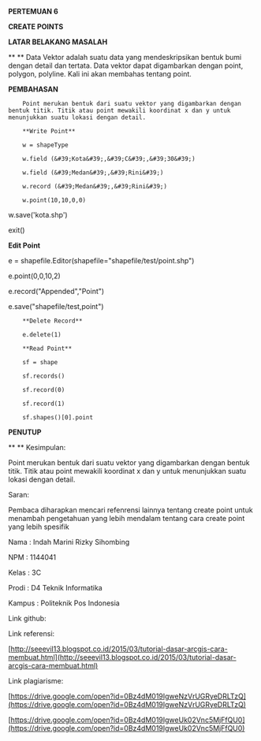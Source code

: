 **PERTEMUAN 6**

**CREATE POINTS**

**LATAR BELAKANG MASALAH**

**       ** Data Vektor adalah suatu data yang mendeskripsikan bentuk bumi dengan detail dan tertata. Data vektor dapat digambarkan dengan point, polygon, polyline. Kali ini akan membahas tentang point.

**PEMBAHASAN**

        Point merukan bentuk dari suatu vektor yang digambarkan dengan bentuk titik. Titik atau point mewakili koordinat x dan y untuk menunjukkan suatu lokasi dengan detail.

        **Write Point**

        w = shapeType

        w.field (&#39;Kota&#39;,&#39;C&#39;,&#39;30&#39;)

        w.field (&#39;Medan&#39;,&#39;Rini&#39;)

        w.record (&#39;Medan&#39;,&#39;Rini&#39;)

        w.point(10,10,0,0)

w.save(&#39;kota.shp&#39;)

exit()

**Edit Point**

e = shapefile.Editor(shapefile=&quot;shapefile/test/point.shp&quot;)

e.point(0,0,10,2)

e.record(&quot;Appended&quot;,&quot;Point&quot;)

e.save(&quot;shapefile/test,point&quot;)

        **Delete Record**

        e.delete(1)

        **Read Point**

        sf = shape

        sf.records()

        sf.record(0)

        sf.record(1)

        sf.shapes()[0].point







**PENUTUP**

**       ** Kesimpulan:

Point merukan bentuk dari suatu vektor yang digambarkan dengan bentuk titik. Titik atau point mewakili koordinat x dan y untuk menunjukkan suatu lokasi dengan detail.

Saran:

Pembaca diharapkan mencari refenrensi lainnya tentang create point untuk menambah pengetahuan yang lebih mendalam tentang cara create point yang lebih spesifik



Nama         : Indah Marini Rizky Sihombing

NPM                : 1144041

Kelas                : 3C

Prodi                : D4 Teknik Informatika

Kampus        : Politeknik Pos Indonesia



Link github:

Link referensi:

[http://seeevil13.blogspot.co.id/2015/03/tutorial-dasar-arcgis-cara-membuat.html](http://seeevil13.blogspot.co.id/2015/03/tutorial-dasar-arcgis-cara-membuat.html)

Link plagiarisme:

[https://drive.google.com/open?id=0Bz4dM019IgweNzVrUGRyeDRLTzQ](https://drive.google.com/open?id=0Bz4dM019IgweNzVrUGRyeDRLTzQ)

[https://drive.google.com/open?id=0Bz4dM019IgweUk02Vnc5MjFfQU0](https://drive.google.com/open?id=0Bz4dM019IgweUk02Vnc5MjFfQU0)